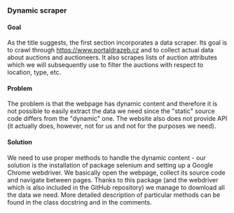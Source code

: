 ### Dynamic scraper
#### Goal
As the title suggests, the first section incorporates a data scraper. Its goal is to crawl through https://www.portaldrazeb.cz and to collect actual data about auctions and auctioneers. It also scrapes lists of auction attributes which we will subsequently use to filter the auctions with respect to location, type, etc.  
#### Problem
The problem is that the webpage has dynamic content and therefore it is not possible to easily extract the data we need since the "static" source code differs from the "dynamic" one. The website also does not provide API (it actually does, however, not for us and not for the purposes we need). 
#### Solution
We need to use proper methods to handle the dynamic content - our solution is the installation of package selenium and setting up a Google Chrome webdriver. We basically open the webpage, collect its source code and navigate between pages. Thanks to this package (and the webdriver which is also included in the GitHub repository) we manage to download all the data we need. More detailed description of particular methods can be found in the class docstring and in the comments.
